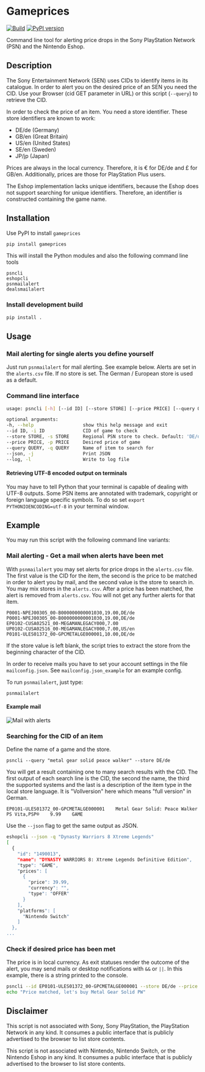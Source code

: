 # Gameprices

[![Build](https://github.com/snipem/gameprices/actions/workflows/build.yaml/badge.svg)](https://github.com/snipem/psnprices/actions/workflows/build.yaml) [![PyPI version](https://badge.fury.io/py/gameprices.svg)](https://badge.fury.io/py/gameprices)

Command line tool for alerting price drops in the Sony PlayStation Network (PSN) and the Nintendo Eshop.

## Description

The Sony Entertainment Network (SEN) uses CIDs to identify items in its catalogue. In order to alert you on the desired price of an SEN you need the CID. Use your Browser (cid GET parameter in URL) or this script (`--query`) to retrieve the CID.

In order to check the price of an item. You need a store identifier. These store identifiers are known to work:

* DE/de (Germany)
* GB/en (Great Britain)
* US/en (United States)
* SE/en (Sweden)
* JP/jp (Japan)

Prices are always in the local currency. Therefore, it is € for DE/de and £ for GB/en. Additionally, prices are those for PlayStation Plus users.

The Eshop implementation lacks unique identifiers, because the Eshop does not support searching for unique identifiers. Therefore, an identifier is constructed containing the game name.

## Installation

Use PyPI to install `gameprices`

```bash
pip install gameprices
```

This will install the Python modules and also the following command line tools

```
psncli
eshopcli
psnmailalert
dealsmailalert
```

### Install development build

```bash
pip install .
```

## Usage

### Mail alerting for single alerts you define yourself

Just run `psnmailalert` for mail alerting. See example below. Alerts are set in the `alerts.csv` file. If no store is set. The German / European store is used as a default.

### Command line interface

```bash
usage: psncli [-h] [--id ID] [--store STORE] [--price PRICE] [--query QUERY] [--json] [--log]

optional arguments:
-h, --help                  show this help message and exit
--id ID, -i ID              CID of game to check
--store STORE, -s STORE     Regional PSN store to check. Default: 'DE/de'
--price PRICE, -p PRICE     Desired price of game
--query QUERY, -q QUERY     Name of item to search for
--json, -j                  Print JSON
--log, -l                   Write to log file
```

#### Retrieving UTF-8 encoded output on terminals

You may have to tell Python that your terminal is capable of dealing with UTF-8 outputs. Some PSN items are annotated with trademark, copyright or foreign language specific symbols. To do so set `export PYTHONIOENCODING=utf-8` in your terminal window.

## Example

You may run this script with the following command line variants:

### Mail alerting - Get a mail when alerts have been met

With `psnmailalert` you may set alerts for price drops in the `alerts.csv` file. The first value is the CID for the item, the second is the price to be matched in order to alert you by mail, and the second value is the store to search in. You may mix stores in the `alerts.csv`. After a price has been matched, the alert is removed from `alerts.csv`. You will not get any further alerts for that item.

```csv
P0001-NPEJ00305_00-B000000000001030,19.00,DE/de
P0001-NPEJ00305_00-B000000000001030,19.00,DE/de
EP0102-CUSA02521_00-MEGAMANLEGACY000,7.00
UP0102-CUSA02516_00-MEGAMANLEGACY000,7.00,US/en
P0101-ULES01372_00-GPCMETALGE000001,10.00,DE/de
```

If the store value is left blank, the script tries to extract the store from the beginning character of the CID.

 In order to receive mails you have to set your account settings in the file `mailconfig.json`. See `mailconfig.json_example` for an example config.

 To run `psnmailalert`, just type:

    psnmailalert

#### Example mail

![Mail with alerts](https://raw.githubusercontent.com/snipem/psnprices/master/res/mail.png "Mail with alerts")

### Searching for the CID of an item

Define the name of a game and the store.

    psncli --query "metal gear solid peace walker" --store DE/de

You will get a result containing one to many search results with the CID. The first output of each search line is the CID, the second the name, the third the supported systems and the last is a description of the item type in the local store language. It is "Vollversion" here which means "full version" in German.

    EP0101-ULES01372_00-GPCMETALGE000001    Metal Gear Solid: Peace Walker  PS Vita,PSP®    9.99    GAME

Use the `--json` flag to get the same output as JSON.

```bash
eshopcli --json -q "Dynasty Warriors 8 Xtreme Legends"
[
  {
    "id": "1490013",
    "name": "DYNASTY WARRIORS 8: Xtreme Legends Definitive Edition",
    "type": "GAME",
    "prices": [
      {
        "price": 39.99,
        "currency": "",
        "type": "OFFER"
      }
    ],
    "platforms": [
      "Nintendo Switch"
    ]
  },
...
```

### Check if desired price has been met

The price is in local currency. As exit statuses render the outcome of the alert, you may send mails or desktop notifications with `&&` or `||`. In this example, there is a string printed to the console.

```bash
psncli --id EP0101-ULES01372_00-GPCMETALGE000001 --store DE/de --price 15.00 &&
echo "Price matched, let's buy Metal Gear Solid PW"
```

## Disclaimer

This script is not associated with Sony, Sony PlayStation, the PlayStation Network in any kind. It consumes a public interface that is publicly advertised to the browser to list store contents.

This script is not associated with Nintendo, Nintendo Switch, or the Nintendo Eshop in any kind. It consumes a public interface that is publicly advertised to the browser to list store contents.
